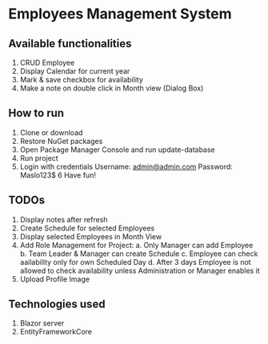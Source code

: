 # Employees Management System

## Available functionalities
1. CRUD Employee
2. Display Calendar for current year
3. Mark & save checkbox for availability
4. Make a note on double click in Month view (Dialog Box)

## How to run
1. Clone or download
2. Restore NuGet packages
3. Open Package Manager Console and run update-database
4. Run project
5. Login with credentials Username: admin@admin.com Password: Maslo123$
6 Have fun!

## TODOs

1. Display notes after refresh
2. Create Schedule for selected Employees
3. Display selected Employees in Month View
4. Add Role Management for Project:
a. Only Manager can add Employee
b. Team Leader & Manager can create Schedule
c. Employee can check aailability only for own Scheduled Day
d. After 3 days Employee is not allowed to check availability unless Administration or Manager enables it
5. Upload Profile Image

## Technologies used
1. Blazor server
2. EntityFrameworkCore
